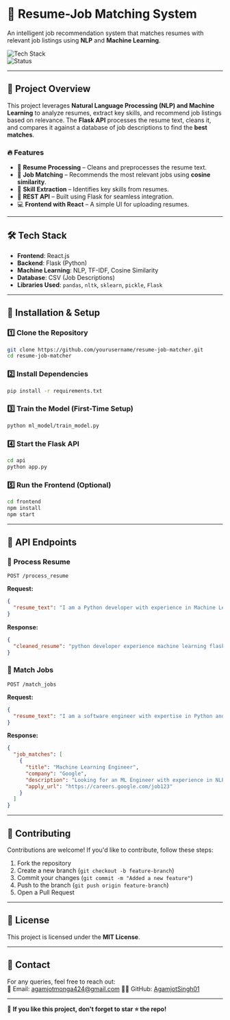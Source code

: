 # 🚀 Resume-Job Matching System  

An intelligent job recommendation system that matches resumes with relevant job listings using **NLP** and **Machine Learning**.

![Tech Stack](https://img.shields.io/badge/Tech%20Stack-React%20%7C%20Flask%20%7C%20Machine%20Learning%20%7C%20Pandas-blue)  
![Status](https://img.shields.io/badge/Status-In%20Progress-yellow)

---

## 🎯 Project Overview  
This project leverages **Natural Language Processing (NLP) and Machine Learning** to analyze resumes, extract key skills, and recommend job listings based on relevance. The **Flask API** processes the resume text, cleans it, and compares it against a database of job descriptions to find the **best matches**.

### 🔥 Features  
- 📝 **Resume Processing** – Cleans and preprocesses the resume text.  
- 🎯 **Job Matching** – Recommends the most relevant jobs using **cosine similarity**.  
- 📌 **Skill Extraction** – Identifies key skills from resumes.  
- 🚀 **REST API** – Built using Flask for seamless integration.  
- 💻 **Frontend with React** – A simple UI for uploading resumes.  

---

## 🛠️ Tech Stack  
- **Frontend**: React.js  
- **Backend**: Flask (Python)  
- **Machine Learning**: NLP, TF-IDF, Cosine Similarity  
- **Database**: CSV (Job Descriptions)  
- **Libraries Used**: `pandas`, `nltk`, `sklearn`, `pickle`, `Flask`  

---

## 🚀 Installation & Setup  

### 1️⃣ Clone the Repository  
```bash
git clone https://github.com/yourusername/resume-job-matcher.git
cd resume-job-matcher
```

### 2️⃣ Install Dependencies  
```bash
pip install -r requirements.txt
```

### 3️⃣ Train the Model (First-Time Setup)  
```bash
python ml_model/train_model.py
```

### 4️⃣ Start the Flask API  
```bash
cd api
python app.py
```

### 5️⃣ Run the Frontend (Optional)  
```bash
cd frontend
npm install
npm start
```

---

## 📡 API Endpoints  

### 📝 **Process Resume**  
```http
POST /process_resume
```
**Request:**  
```json
{
  "resume_text": "I am a Python developer with experience in Machine Learning and Flask."
}
```
**Response:**  
```json
{
  "cleaned_resume": "python developer experience machine learning flask"
}
```

### 🎯 **Match Jobs**  
```http
POST /match_jobs
```
**Request:**  
```json
{
  "resume_text": "I am a software engineer with expertise in Python and NLP."
}
```
**Response:**  
```json
{
  "job_matches": [
    {
      "title": "Machine Learning Engineer",
      "company": "Google",
      "description": "Looking for an ML Engineer with experience in NLP and Python.",
      "apply_url": "https://careers.google.com/job123"
    }
  ]
}
```

---

## 🤝 Contributing  
Contributions are welcome! If you'd like to contribute, follow these steps:  
1. Fork the repository  
2. Create a new branch (`git checkout -b feature-branch`)  
3. Commit your changes (`git commit -m "Added a new feature"`)  
4. Push to the branch (`git push origin feature-branch`)  
5. Open a Pull Request  

---

## 📜 License  
This project is licensed under the **MIT License**.  

---

## 📧 Contact  
For any queries, feel free to reach out:  
📩 Email: agamjotmonga424@gmail.com 
👨‍💻 GitHub: [AgamjotSingh01](https://github.com/AgamjotSingh01)  

---

🌟 **If you like this project, don't forget to star ⭐ the repo!**
